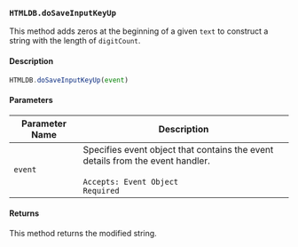 ### `HTMLDB.doSaveInputKeyUp`

This method adds zeros at the beginning of a given `text` to construct a string with the length of `digitCount`.

#### Description

```javascript
HTMLDB.doSaveInputKeyUp(event)
```

#### Parameters

| Parameter Name             | Description                               |
| -------------------------- | ----------------------------------------- |
| `event` | Specifies event object that contains the event details from the event handler.<br><br>`Accepts: Event Object`<br>`Required` |

#### Returns

This method returns the modified string.